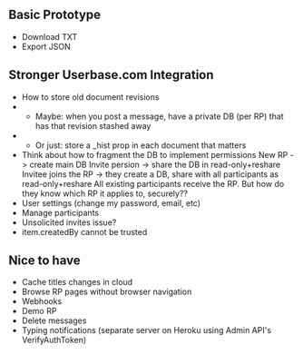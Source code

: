 Basic Prototype
---------------

* Download TXT
* Export JSON


Stronger Userbase.com Integration
---------------------------------

* How to store old document revisions
* * Maybe: when you post a message, have a private DB (per RP) that has that revision stashed away
* * Or just: store a _hist prop in each document that matters
* Think about how to fragment the DB to implement permissions
    New RP -> create main DB
    Invite persion -> share the DB in read-only+reshare
    Invitee joins the RP -> they create a DB, share with all participants as read-only+reshare
    All existing participants receive the RP. But how do they know which RP it applies to, securely??
* User settings (change my password, email, etc)
* Manage participants
* Unsolicited invites issue?
* item.createdBy cannot be trusted


Nice to have
------------

* Cache titles changes in cloud
* Browse RP pages without browser navigation
* Webhooks
* Demo RP
* Delete messages
* Typing notifications (separate server on Heroku using Admin API's VerifyAuthToken)
